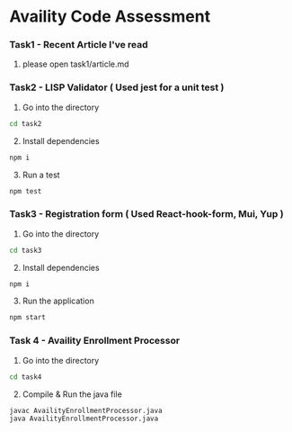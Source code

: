 # Availity Code Assessment

### Task1 - Recent Article I've read
1. please open task1/article.md

### Task2 - LISP Validator ( Used jest for a unit test )
1. Go into the directory
```bash
cd task2
```

2. Install dependencies
```bash
npm i
```

3. Run a test
```bash
npm test
```

### Task3 - Registration form ( Used React-hook-form, Mui, Yup )
1. Go into the directory
```bash
cd task3
```

2. Install dependencies
```bash
npm i
```

3. Run the application
```bash
npm start
```

### Task 4 - Availity Enrollment Processor
1. Go into the directory
```bash
cd task4
```
2. Compile & Run the java file
```bash
javac AvailityEnrollmentProcessor.java
java AvailityEnrollmentProcessor.java
```
